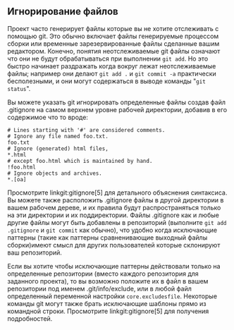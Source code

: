 ## Игнорирование файлов ##

Проект часто генерирует файлы которые вы не хотите отслеживать с помощью git. Это обычно включает файлы генерируемые процессом сборки или временные зарезервированные файлы сделанные вашим редактором. Конечно, понятия неотслеживаемые git файлы означают что они не будут обрабатываться при выполнении `git add`. Но это быстро начинает раздражать когда вокруг лежат неотслеживаемые файлы; например они делают `git add .` и `git commit -a` практически бесполезными, и они могут содержаться в выводе команды "`git status`".

Вы можете указать git игнорировать определенные файлы создав файл .gitignore на самом верхнем уровне рабочей директории, добавив в его содержимое что то вроде:

    # Lines starting with '#' are considered comments.
    # Ignore any file named foo.txt.
    foo.txt
    # Ignore (generated) html files,
    *.html
    # except foo.html which is maintained by hand.
    !foo.html
    # Ignore objects and archives.
    *.[oa]

Просмотрите linkgit:gitignore[5] для детального объяснения синтаксиса. Вы можете также расположить .gitignore файлы в другой директории в вашем рабочем дереве, и их правила будут распространяться только на эти директории и их поддиректории. Файлы .gitignore как и любые другие файлы могут быть добавлены в репозиторий (выполните `git add .gitignore` и `git commit` как обычно),  что удобно когда исключающие паттерны (такие как паттерны сравненивающие выходный файлы сборки)имеют смысл для других пользователей которые склонируют ваш репозиторий.

Если вы хотите чтобы исключающие паттерны действовали только на определенные репозитории (вместо каждого репозитория для заданного проекта), то вы возможно положите их в файл в вашем репозитории под именем .git/info/exclude, или в любой файл определенный переменной настройки `core.excludesfile`. Некоторые команды git могут также брать исключающие шаблоны прямо из командной строки. Просмотрите linkgit:gitignore[5] для получения подробностей.